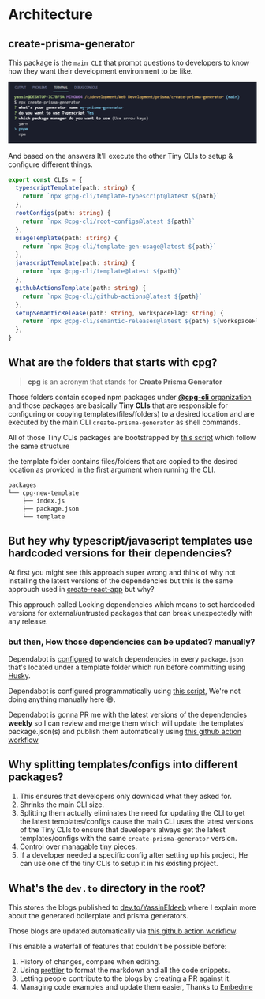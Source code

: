 # Architecture

## create-prisma-generator
This package is the `main CLI` that prompt questions to developers to know how they want their development environment to be like.

![terminal screenshot](https://github.com/YassinEldeeb/create-prisma-generator/blob/main/images/npx-create-prisma-generator.png)

And based on the answers It'll execute the other Tiny CLIs to setup & configure different things.
```ts
export const CLIs = {
  typescriptTemplate(path: string) {
    return `npx @cpg-cli/template-typescript@latest ${path}`
  },
  rootConfigs(path: string) {
    return `npx @cpg-cli/root-configs@latest ${path}`
  },
  usageTemplate(path: string) {
    return `npx @cpg-cli/template-gen-usage@latest ${path}`
  },
  javascriptTemplate(path: string) {
    return `npx @cpg-cli/template@latest ${path}`
  },
  githubActionsTemplate(path: string) {
    return `npx @cpg-cli/github-actions@latest ${path}`
  },
  setupSemanticRelease(path: string, workspaceFlag: string) {
    return `npx @cpg-cli/semantic-releases@latest ${path} ${workspaceFlag}`
  },
}
```

## What are the folders that starts with cpg?

> **cpg** is an acronym that stands for **Create Prisma Generator**

Those folders contain scoped npm packages under [**@cpg-cli** organization](https://www.npmjs.com/org/cpg-cli) and those packages are basically **Tiny CLIs** that are responsible for configuring or copying templates(files/folders) to a desired location and are executed by the main CLI `create-prisma-generator` as shell commands.

All of those Tiny CLIs packages are bootstrapped by [this script](https://github.com/YassinEldeeb/create-prisma-generator/blob/main/scripts/addNewTemplate.ts) which follow the same structure

the template folder contains files/folders that are copied to the desired location as provided in the first argument when running the CLI.

```
packages
└── cpg-new-template
    ├── index.js
    ├── package.json
    └── template
```

## But hey why typescript/javascript templates use hardcoded versions for their dependencies?

At first you might see this approach super wrong and think of why not installing the latest versions of the dependencies but this is the same approuch used in [create-react-app](https://github.com/facebook/create-react-app/blob/main/packages/cra-template-typescript/template.json) but why?

This approuch called Locking dependencies which means to set hardcoded versions for external/untrusted packages that can break unexpectedly with any release.

### but then, How those dependencies can be updated? manually?
Dependabot is [configured](https://github.com/YassinEldeeb/create-prisma-generator/blob/main/.github/dependabot.yml) to watch dependencies in every `package.json` that's located under a template folder which run before committing using [Husky](https://github.com/typicode/husky).

Dependabot is configured programmatically using [this script](https://github.com/YassinEldeeb/create-prisma-generator/blob/main/scripts/guideDependabot.ts), We're not doing anything manually here 😄.

Dependabot is gonna PR me with the latest versions of the dependencies **weekly** so I can review and merge them which will update the templates' package.json(s) and publish them automatically using [this github action workflow](https://github.com/YassinEldeeb/create-prisma-generator/blob/main/.github/workflows/publish.yml)

## Why splitting templates/configs into different packages?

1. This ensures that developers only download what they asked for.
2. Shrinks the main CLI size.
3. Splitting them actually eliminates the need for updating the CLI to get the latest templates/configs cause the main CLI uses the latest versions of the Tiny CLIs to ensure that developers always get the latest templates/configs with the same `create-prisma-generator` version.
4. Control over managable tiny pieces.
5. If a developer needed a specific config after setting up his project, He can use one of the tiny CLIs to setup it in his existing project.

## What's the `dev.to` directory in the root?

This stores the blogs published to [dev.to/YassinEldeeb](https://dev.to/YassinEldeeb) where I explain more about the generated boilerplate and prisma generators.

Those blogs are updated automatically via [this github action workflow](https://github.com/YassinEldeeb/create-prisma-generator/blob/main/.github/workflows/update-blogs.yml).

This enable a waterfall of features that couldn't be possible before:
1. History of changes, compare when editing.
2. Using [prettier](https://github.com/prettier/prettier) to format the markdown and all the code snippets.
3. Letting people contribute to the blogs by creating a PR against it.
4. Managing code examples and update them easier, Thanks to [Embedme](https://github.com/zakhenry/embedme)
